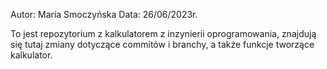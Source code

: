 Autor: Maria Smoczyńska
Data: 26/06/2023r.

To jest repozytorium z kalkulatorem z inzynierii oprogramowania,
znajdują się tutaj zmiany dotyczące commitów i branchy, a także funkcje tworzące kalkulator. 
